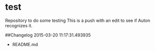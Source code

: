 # test
Repository to do some testing
This is a push with an edit to see if Auton recognizes it.

##Changelog 2015-03-20 11:17:31.493935

* README.md